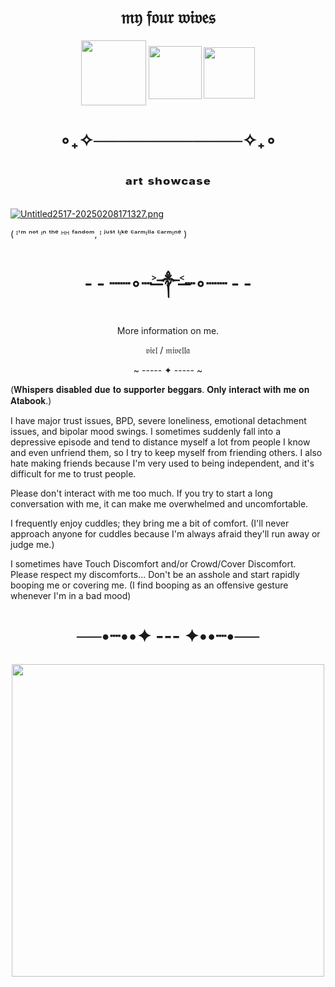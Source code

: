 <h1 align="center">𝔪𝔶 𝔣𝔬𝔲𝔯 𝔴𝔦𝔳𝔢𝔰</h1>

<p align="center">
<img width="104" src="https://github.com/user-attachments/assets/a665c068-0fe1-46b4-982b-d9a992a52a55"
  
<p align="center">
<img width="85" src="https://github.com/user-attachments/assets/a7a688a7-5f59-44bc-b8af-8e55cf8dea6d"

<p align="center">
<img width="82" src="https://github.com/user-attachments/assets/c368175a-405e-48ac-884e-3334cd204ebb"


<h1 align="center"></h1>

<h1 align="center">∘₊✧────────────✧₊∘</h1>

<h1 align="center"></h1>

<h1 align="center">ᵃʳᵗ ˢʰᵒʷᶜᵃˢᵉ</h1>

[![Untitled2517-20250208171327.png](https://i.postimg.cc/LsYDftfS/Untitled2517-20250208171327.png)](https://postimg.cc/p9vKMnqc)







( ᴵ'ᵐ ⁿᵒᵗ ᶦⁿ ᵗʰᵉ ᴴᴴ ᶠᵃⁿᵈᵒᵐ, ᴵ ʲᵘˢᵗ ˡᶦᵏᵉ ᶜᵃʳᵐᶦˡˡᵃ ᶜᵃʳᵐᶦⁿᵉ )

<h1 align="center">- - ┈┈∘┈˃̶༒˂̶┈∘┈┈ - -</h1>

<p align="center">
More information on me.
</p>

<p align="center">
𝔳𝔦𝔢𝔩 / 𝔪𝔦𝔳𝔢𝔩𝔩𝔞
</p>

<p align="center">
~ ----- ✦ ----- ~
</p>

(𝐖𝐡𝐢𝐬𝐩𝐞𝐫𝐬 𝐝𝐢𝐬𝐚𝐛𝐥𝐞𝐝 𝐝𝐮𝐞 𝐭𝐨 𝐬𝐮𝐩𝐩𝐨𝐫𝐭𝐞𝐫 𝐛𝐞𝐠𝐠𝐚𝐫𝐬. 𝐎𝐧𝐥𝐲 𝐢𝐧𝐭𝐞𝐫𝐚𝐜𝐭 𝐰𝐢𝐭𝐡 𝐦𝐞 𝐨𝐧 𝐀𝐭𝐚𝐛𝐨𝐨𝐤.)

I have major trust issues, BPD, severe loneliness, emotional detachment issues, and bipolar mood swings. I sometimes suddenly fall into a depressive episode and tend to distance myself a lot from people I know and even unfriend them, so I try to keep myself from friending others. I also hate making friends because I'm very used to being independent, and it's difficult for me to trust people.

Please don't interact with me too much. If you try to start a long conversation with me, it can make me overwhelmed and uncomfortable.

I frequently enjoy cuddles; they bring me a bit of comfort.  (I'll never approach anyone for cuddles because I'm always afraid they'll run away or judge me.)

I sometimes have Touch Discomfort and/or Crowd/Cover Discomfort. Please respect my discomforts... Don't be an asshole and start rapidly booping me or covering me. (I find booping as an offensive gesture whenever I'm in a bad mood)

<h1 align="center">──•┈••✦ --- ✦••┈•──



<p align="center">
<img width="500" src="https://github.com/user-attachments/assets/6c643ef8-4d29-46fc-86b7-89993abcbe19"
</p>

